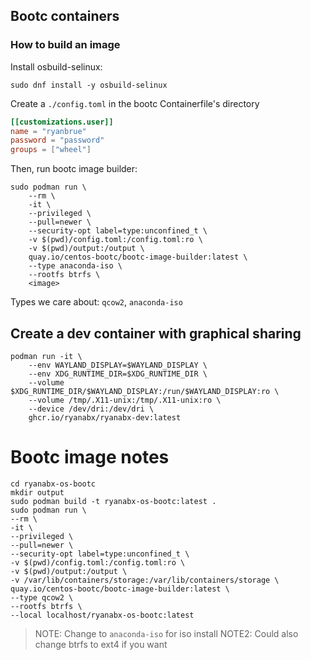## Bootc containers

### How to build an image

Install osbuild-selinux:

```shell
sudo dnf install -y osbuild-selinux
```

Create a `./config.toml` in the bootc Containerfile's directory

```toml
[[customizations.user]]
name = "ryanbrue"
password = "password"
groups = ["wheel"]
```

Then, run bootc image builder:

```shell
sudo podman run \
    --rm \
    -it \
    --privileged \
    --pull=newer \
    --security-opt label=type:unconfined_t \
    -v $(pwd)/config.toml:/config.toml:ro \
    -v $(pwd)/output:/output \
    quay.io/centos-bootc/bootc-image-builder:latest \
    --type anaconda-iso \
    --rootfs btrfs \
    <image>
```

Types we care about: `qcow2`, `anaconda-iso`

## Create a dev container with graphical sharing

```shell
podman run -it \
    --env WAYLAND_DISPLAY=$WAYLAND_DISPLAY \
    --env XDG_RUNTIME_DIR=$XDG_RUNTIME_DIR \
    --volume $XDG_RUNTIME_DIR/$WAYLAND_DISPLAY:/run/$WAYLAND_DISPLAY:ro \
    --volume /tmp/.X11-unix:/tmp/.X11-unix:ro \
    --device /dev/dri:/dev/dri \
    ghcr.io/ryanabx/ryanabx-dev:latest
```

# Bootc image notes

```shell
cd ryanabx-os-bootc
mkdir output
sudo podman build -t ryanabx-os-bootc:latest .
sudo podman run \
--rm \
-it \
--privileged \
--pull=newer \
--security-opt label=type:unconfined_t \
-v $(pwd)/config.toml:/config.toml:ro \
-v $(pwd)/output:/output \
-v /var/lib/containers/storage:/var/lib/containers/storage \
quay.io/centos-bootc/bootc-image-builder:latest \
--type qcow2 \
--rootfs btrfs \
--local localhost/ryanabx-os-bootc:latest
```

> NOTE: Change to `anaconda-iso` for iso install
> NOTE2: Could also change btrfs to ext4 if you want